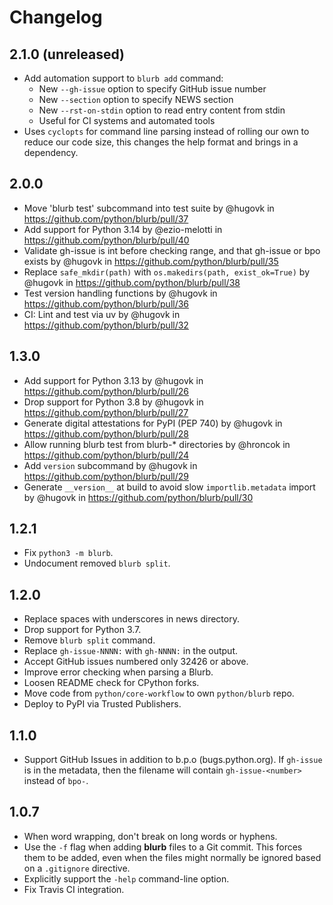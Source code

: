 # Changelog

## 2.1.0 (unreleased)

* Add automation support to `blurb add` command:
  * New `--gh-issue` option to specify GitHub issue number
  * New `--section` option to specify NEWS section
  * New `--rst-on-stdin` option to read entry content from stdin
  * Useful for CI systems and automated tools
* Uses `cyclopts` for command line parsing instead of rolling our own to reduce our code size, this changes the help format and brings in a dependency.

## 2.0.0

* Move 'blurb test' subcommand into test suite by @hugovk in https://github.com/python/blurb/pull/37
* Add support for Python 3.14 by @ezio-melotti in https://github.com/python/blurb/pull/40
* Validate gh-issue is int before checking range, and that gh-issue or bpo exists by @hugovk in https://github.com/python/blurb/pull/35
* Replace `safe_mkdir(path)` with `os.makedirs(path, exist_ok=True)` by @hugovk in https://github.com/python/blurb/pull/38
* Test version handling functions by @hugovk in https://github.com/python/blurb/pull/36
* CI: Lint and test via uv by @hugovk in https://github.com/python/blurb/pull/32

## 1.3.0

* Add support for Python 3.13 by @hugovk in https://github.com/python/blurb/pull/26
* Drop support for Python 3.8 by @hugovk in https://github.com/python/blurb/pull/27
* Generate digital attestations for PyPI (PEP 740) by @hugovk in https://github.com/python/blurb/pull/28
* Allow running blurb test from blurb-* directories by @hroncok in https://github.com/python/blurb/pull/24
* Add `version` subcommand by @hugovk in https://github.com/python/blurb/pull/29
* Generate `__version__` at build to avoid slow `importlib.metadata` import by @hugovk in https://github.com/python/blurb/pull/30

## 1.2.1

- Fix `python3 -m blurb`.
- Undocument removed `blurb split`.

## 1.2.0

- Replace spaces with underscores in news directory.
- Drop support for Python 3.7.
- Remove `blurb split` command.
- Replace `gh-issue-NNNN:` with `gh-NNNN:` in the output.
- Accept GitHub issues numbered only 32426 or above.
- Improve error checking when parsing a Blurb.
- Loosen README check for CPython forks.
- Move code from `python/core-workflow` to own `python/blurb` repo.
- Deploy to PyPI via Trusted Publishers.

## 1.1.0

- Support GitHub Issues in addition to b.p.o (bugs.python.org).
  If `gh-issue` is in the metadata, then the filename will contain
  `gh-issue-<number>` instead of `bpo-`.

## 1.0.7

- When word wrapping, don't break on long words or hyphens.
- Use the `-f` flag when adding **blurb** files to a Git
  commit.  This forces them to be added, even when the files
  might normally be ignored based on a `.gitignore` directive.
- Explicitly support the `-help` command-line option.
- Fix Travis CI integration.
